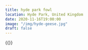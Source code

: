 ```yaml
---
title: hyde park fowl
location: Hyde Park, United Kingdom
date: 2020-11-16T19:00:00
image: "/img/hyde-geese.jpg"
draft: false
---
```


{{<photo src="/img/hyde-geese.jpg">}}
